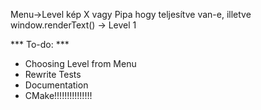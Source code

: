 Menu->Level kép X vagy Pipa hogy teljesítve van-e, illetve window.renderText() -> Level 1

*** To-do: ***
- Choosing Level from Menu
- Rewrite Tests
- Documentation
- CMake!!!!!!!!!!!!!!!